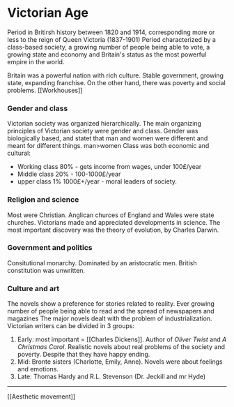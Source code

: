 # Victorian Age
Period in Britirsh history between 1820 and 1914, corresponding more or less to the reign of Queen Victoria (1837-1901)
Period characterized by a class-based society, a growing number of people being able to vote, a growing state and economy and Britain's status as the most powerful empire in the world. 

Britain was a powerful nation with rich culture. Stable government, growing state, expanding franchise. On the other hand, there was poverty and social problems. [[Workhouses]]

### Gender and class
Victorian society was organized hierarchically. The main organizing principles of Victorian society were gender and class. Gender was biologically based, and statet that man and women were different and meant for different things. man>women
Class was both economic and cultural: 
- Working class 80% - gets income from wages, under 100£/year
- Middle class 20% - 100-1000£/year
- upper class 1% 1000£+/year - moral leaders of society. 

### Religion and science
Most were Christian. Anglican churces of England and Wales were state churches. 
Victorians made and appreciated developments in science. The most important discovery was the theory of evolution, by Charles Darwin. 

### Government and politics
Consitutional monarchy. Dominated by an aristocratic men.  British constitution was unwritten. 
 ### Culture and art
 The novels show a preference for stories related to reality. Ever growing number of people being able to read and the spread of newspapers and magazines
 The major novels dealt with the problem of industrialization. 
 Victorian writers can be divided in 3 groups: 
 1. Early: most important = [[Charles Dickens]]. Author of *Oliver Twist* and *A Christmas Carol*. Realistic novels about real problems of the society and poverty. Despite that they have happy ending. 
 2. Mid: Bronte sisters (Charlotte, Emily, Anne). Novels were about feelings and emotions. 
 3. Late: Thomas Hardy and R.L. Stevenson (Dr. Jeckill and mr Hyde)
 ___
 [[Aesthetic movement]]